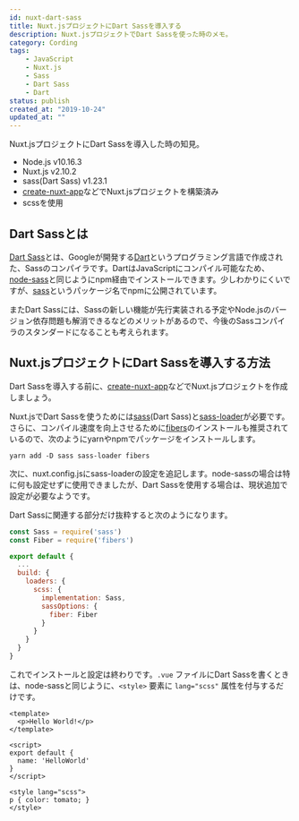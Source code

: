 ```yaml
---
id: nuxt-dart-sass
title: Nuxt.jsプロジェクトにDart Sassを導入する
description: Nuxt.jsプロジェクトでDart Sassを使った時のメモ。
category: Cording
tags:
    - JavaScript
    - Nuxt.js
    - Sass
    - Dart Sass
    - Dart
status: publish
created_at: "2019-10-24"
updated_at: ""
---
```


Nuxt.jsプロジェクトにDart Sassを導入した時の知見。

- Node.js v10.16.3
- Nuxt.js v2.10.2
- sass(Dart Sass) v1.23.1
- [create-nuxt-app](https://github.com/nuxt/create-nuxt-app)などでNuxt.jsプロジェクトを構築済み
- scssを使用

## Dart Sassとは

[Dart Sass](https://sass-lang.com/dart-sass)とは、Googleが開発する[Dart](https://dart.dev/)というプログラミング言語で作成された、Sassのコンパイラです。DartはJavaScriptにコンパイル可能なため、[node-sass](https://github.com/sass/node-sass)と同じようにnpm経由でインストールできます。少しわかりにくいですが、[sass](https://github.com/sass/dart-sass)というパッケージ名でnpmに公開されています。

またDart Sassには、Sassの新しい機能が先行実装される予定やNode.jsのバージョン依存問題も解消できるなどのメリットがあるので、今後のSassコンパイラのスタンダードになることも考えられます。

## Nuxt.jsプロジェクトにDart Sassを導入する方法

Dart Sassを導入する前に、[create-nuxt-app](https://github.com/nuxt/create-nuxt-app)などでNuxt.jsプロジェクトを作成しましょう。

Nuxt.jsでDart Sassを使うためには[sass](https://github.com/sass/dart-sass)(Dart Sass)と[sass-loader](https://github.com/webpack-contrib/sass-loader)が必要です。さらに、コンパイル速度を向上させるために[fibers](https://github.com/laverdet/node-fibers)のインストールも推奨されているので、次のようにyarnやnpmでパッケージをインストールします。

```shell
yarn add -D sass sass-loader fibers
```

次に、nuxt.config.jsにsass-loaderの設定を追記します。node-sassの場合は特に何も設定せずに使用できましたが、Dart Sassを使用する場合は、現状追加で設定が必要なようです。

Dart Sassに関連する部分だけ抜粋すると次のようになります。

```js
const Sass = require('sass')
const Fiber = require('fibers')

export default {
  ...
  build: {
    loaders: {
      scss: {
        implementation: Sass,
        sassOptions: {
          fiber: Fiber
        }
      }
    }
  }
}
```

これでインストールと設定は終わりです。`.vue` ファイルにDart Sassを書くときは、node-sassと同じように、`<style>` 要素に `lang="scss"` 属性を付与するだけです。

```vue
<template>
  <p>Hello World!</p>
</template>

<script>
export default {
  name: 'HelloWorld'
}
</script>

<style lang="scss">
p { color: tomato; }
</style>
```
